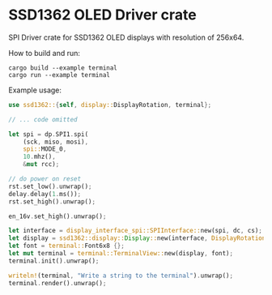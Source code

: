 # SSD1362 OLED Driver crate

SPI Driver crate for SSD1362 OLED displays with resolution of 256x64.

How to build and run:

```
cargo build --example terminal
cargo run --example terminal
```

Example usage:

```rust
use ssd1362::{self, display::DisplayRotation, terminal};

// ... code omitted

let spi = dp.SPI1.spi(
    (sck, miso, mosi),
    spi::MODE_0,
    10.mhz(),
    &mut rcc);

// do power on reset
rst.set_low().unwrap();
delay.delay(1.ms());
rst.set_high().unwrap();

en_16v.set_high().unwrap();

let interface = display_interface_spi::SPIInterface::new(spi, dc, cs);
let display = ssd1362::display::Display::new(interface, DisplayRotation::Rotate180);
let font = terminal::Font6x8 {};
let mut terminal = terminal::TerminalView::new(display, font);
terminal.init().unwrap();

writeln!(terminal, "Write a string to the terminal").unwrap();
terminal.render().unwrap();
```
